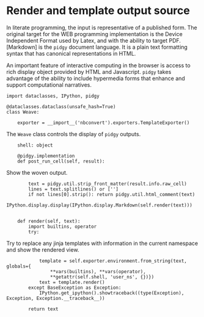 # Render and template output source

In literate programming, the input is representative of a published form. The original target for the WEB programming
implementation is the Device Independent Format used by Latex, and with the ability to target PDF. [Markdown] is
the `pidgy` document language. It is a plain text formatting syntax that has canonical representations in HTML.

An important feature of interactive computing in the browser is access to rich display object provided by
HTML and Javascript. `pidgy` takes advantage of the ability to include hypermedia forms that enhance and
support computational narratives.

    import dataclasses, IPython, pidgy

    @dataclasses.dataclass(unsafe_hash=True)
    class Weave:

        exporter = __import__('nbconvert').exporters.TemplateExporter()

The `Weave` class controls the display of `pidgy` outputs.

        shell: object

        @pidgy.implementation
        def post_run_cell(self, result):

Show the woven output.

            text = pidgy.util.strip_front_matter(result.info.raw_cell)
            lines = text.splitlines() or ['']
            if not lines[0].strip(): return pidgy.util.html_comment(text)
            IPython.display.display(IPython.display.Markdown(self.render(text)))


        def render(self, text):
            import builtins, operator
            try:

Try to replace any jinja templates with information in the current namespace
and show the rendered view.

                template = self.exporter.environment.from_string(text, globals={
                    **vars(builtins), **vars(operator),
                    **getattr(self.shell, 'user_ns', {})})
                text = template.render()
            except BaseException as Exception:
                IPython.get_ipython().showtraceback((type(Exception), Exception, Exception.__traceback__))

            return text
